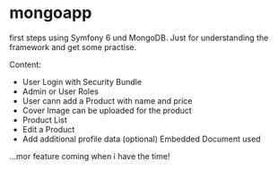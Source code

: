 # mongoapp

first steps using Symfony 6 und MongoDB. Just for understanding the framework and get some practise.

Content:
- User Login with Security Bundle
- Admin or User Roles
- User cann add a Product with name and price
- Cover Image can be uploaded for the product
- Product List
- Edit a Product
- Add additional profile data (optional) Embedded Document used

...mor feature coming when i have the time!
